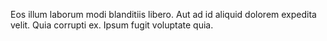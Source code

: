 Eos illum laborum modi blanditiis libero. Aut ad id aliquid dolorem expedita velit. Quia corrupti ex. Ipsum fugit voluptate quia.